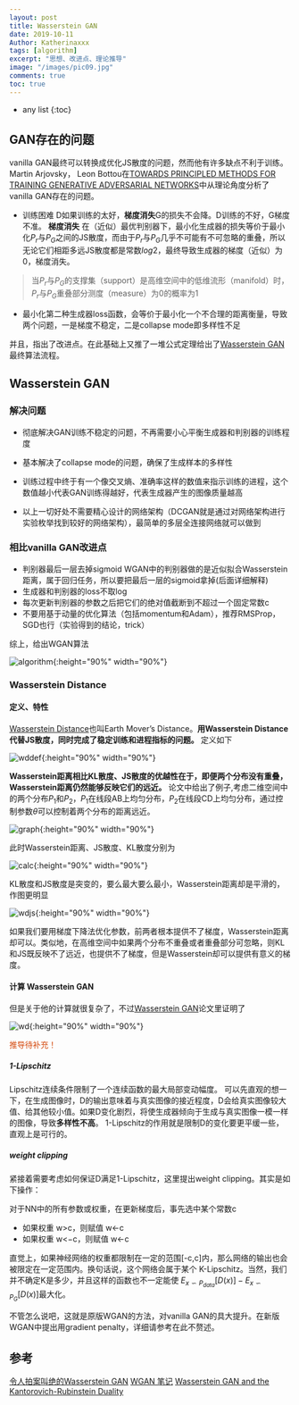```yaml
---
layout: post
title: Wasserstein GAN
date: 2019-10-11
Author: Katherinaxxx
tags: [algorithm]
excerpt: "思想、改进点、理论推导"
image: "/images/pic09.jpg"
comments: true
toc: true
---
```

<head>
    <script src="https://cdn.mathjax.org/mathjax/latest/MathJax.js?config=TeX-AMS-MML_HTMLorMML" type="text/javascript"></script>
    <script type="text/x-mathjax-config">
        MathJax.Hub.Config({
            tex2jax: {
            skipTags: ['script', 'noscript', 'style', 'textarea', 'pre'],
            inlineMath: [['$','$']]
            }
        });
    </script>
</head>

* any list
{:toc}

## GAN存在的问题

vanilla GAN最终可以转换成优化JS散度的问题，然而他有许多缺点不利于训练。
Martin Arjovsky， Leon Bottou在[TOWARDS PRINCIPLED METHODS FOR TRAINING
GENERATIVE ADVERSARIAL NETWORKS](https://arxiv.org/pdf/1701.04862.pdf)中从理论角度分析了vanilla GAN存在的问题。

* 训练困难
D如果训练的太好，**梯度消失**G的损失不会降。D训练的不好，G梯度不准。
**梯度消失**
在（近似）最优判别器下，最小化生成器的损失等价于最小化$P_r$与$P_G$之间的JS散度，而由于$P_r$与$P_G$几乎不可能有不可忽略的重叠，所以无论它们相距多远JS散度都是常数$log2$，最终导致生成器的梯度（近似）为0，梯度消失。

> 当$P_r$与$P_G$的支撑集（support）是高维空间中的低维流形（manifold）时，$P_r$与$P_G$重叠部分测度（measure）为0的概率为1

* 最小化第二种生成器loss函数，会等价于最小化一个不合理的距离衡量，导致两个问题，一是梯度不稳定，二是collapse mode即多样性不足


并且，指出了改进点。在此基础上又推了一堆公式定理给出了[Wasserstein GAN](https://arxiv.org/pdf/1701.07875.pdf)最终算法流程。


## Wasserstein GAN

### 解决问题

* 彻底解决GAN训练不稳定的问题，不再需要小心平衡生成器和判别器的训练程度

* 基本解决了collapse mode的问题，确保了生成样本的多样性
* 训练过程中终于有一个像交叉熵、准确率这样的数值来指示训练的进程，这个数值越小代表GAN训练得越好，代表生成器产生的图像质量越高
* 以上一切好处不需要精心设计的网络架构（DCGAN就是通过对网络架构进行实验枚举找到较好的网络架构），最简单的多层全连接网络就可以做到

### 相比vanilla GAN改进点

* 判别器最后一层去掉sigmoid
WGAN中的判别器做的是近似拟合Wasserstein距离，属于回归任务，所以要把最后一层的sigmoid拿掉(后面详细解释)
* 生成器和判别器的loss不取log
* 每次更新判别器的参数之后把它们的绝对值截断到不超过一个固定常数c
* 不要用基于动量的优化算法（包括momentum和Adam），推荐RMSProp，SGD也行（实验得到的结论，trick）

综上，给出WGAN算法

![algorithm](https://katherinaxxx.github.io/images/post/wgan/algorithm.jpg#width-full){:height="90%" width="90%"}


### Wasserstein Distance

#### 定义、特性

[Wasserstein Distance](https://en.wikipedia.org/wiki/Wasserstein_metric)也叫Earth Mover’s Distance。**用Wasserstein Distance代替JS散度，同时完成了稳定训练和进程指标的问题。** 定义如下

![wddef](https://katherinaxxx.github.io/images/post/wgan/wddef.jpg#width-full){:height="90%" width="90%"}

**Wasserstein距离相比KL散度、JS散度的优越性在于，即便两个分布没有重叠，Wasserstein距离仍然能够反映它们的远近。** 论文中给出了例子,考虑二维空间中的两个分布$P_1$和$P_2$，$P_1$在线段AB上均匀分布，$P_2$在线段CD上均匀分布，通过控制参数$\theta$可以控制着两个分布的距离远近。

![graph](https://katherinaxxx.github.io/images/post/wgan/graph.jpg#width-full){:height="90%" width="90%"}

此时Wasserstein距离、JS散度、KL散度分别为

![calc](https://katherinaxxx.github.io/images/post/wgan/calc.jpg#width-full){:height="90%" width="90%"}

KL散度和JS散度是突变的，要么最大要么最小，Wasserstein距离却是平滑的，作图更明显

![wdjs](https://katherinaxxx.github.io/images/post/wgan/wdjs.jpg#width-full){:height="90%" width="90%"}

如果我们要用梯度下降法优化参数，前两者根本提供不了梯度，Wasserstein距离却可以。类似地，在高维空间中如果两个分布不重叠或者重叠部分可忽略，则KL和JS既反映不了远近，也提供不了梯度，但是Wasserstein却可以提供有意义的梯度。

#### 计算 Wasserstein GAN
但是关于他的计算就很复杂了，不过[Wasserstein GAN](https://arxiv.org/pdf/1701.07875.pdf)论文里证明了

![wd](https://katherinaxxx.github.io/images/post/wgan/wd.jpg#width-full){:height="90%" width="90%"}

<font color="#d344！6">推导待补充！</font><br />

##### 1-Lipschitz

Lipschitz连续条件限制了一个连续函数的最大局部变动幅度。
可以先直观的想一下，在生成图像时，D的输出意味着与真实图像的接近程度，D会给真实图像较大值、给其他较小值。如果D变化剧烈，将使生成器倾向于生成与真实图像一模一样的图像，导致**多样性不高**。 1-Lipschitz的作用就是限制D的变化要更平缓一些，直观上是可行的。

##### weight clipping

紧接着需要考虑如何保证D满足1-Lipschitz，这里提出weight clipping。其实是如下操作：

对于NN中的所有参数或权重，在更新梯度后，事先选中某个常数c
* 如果权重 w>c，则赋值 w←c
* 如果权重 w<−c，则赋值 w←c

直觉上，如果神经网络的权重都限制在一定的范围[-c,c]内，那么网络的输出也会被限定在一定范围内。换句话说，这个网络会属于某个 K-Lipschitz。当然，我们并不确定K是多少，并且这样的函数也不一定能使 $E_{x\backsim P_{data}}[D(x)]−E_{x\backsim P_G}[D(x)]$最大化。

不管怎么说吧，这就是原版WGAN的方法，对vanilla GAN的具大提升。在新版WGAN中提出用gradient penalty，详细请参考在此不赘述。




## 参考

[令人拍案叫绝的Wasserstein GAN](https://zhuanlan.zhihu.com/p/25071913)
[WGAN 笔记](https://lotabout.me/2018/WGAN/)
[Wasserstein GAN and the Kantorovich-Rubinstein Duality](https://vincentherrmann.github.io/blog/wasserstein/)
